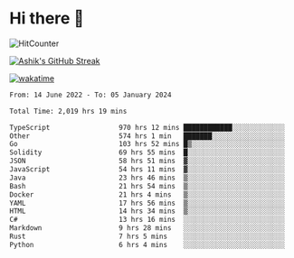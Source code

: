 # Hi there 👋

![HitCounter](https://hits.seeyoufarm.com/api/count/incr/badge.svg?url=https%3A%2F%2Fgithub.com%2Fashrhmn1212%2Fhit-counter)

<!-- ![Contribution Graph](https://github-readme-activity-graph.cyclic.app/graph?username=ashrhmn) -->


<!-- [![Top Langs](https://github-readme-stats.vercel.app/api/top-langs/?username=ashrhmn&layout=compact&theme=synthwave&langs_count=10&card_width=445)](https://github.com/anuraghazra/github-readme-stats) -->

[![Ashik's GitHub Streak](https://github-readme-streak-stats.herokuapp.com/?user=ashrhmn&theme=blood&fire=DD7F1C&background=151515&dates=9f9f9f&border=DD2727)](https://git.io/streak-stats)

<!-- ![Ashik's GitHub stats](https://github-readme-stats.vercel.app/api/?username=ashrhmn&show_icons=true&title_color=fff&icon_color=79ff97&text_color=9f9f9f&bg_color=151515) -->

[![wakatime](https://wakatime.com/badge/user/3df86613-ba63-4631-8e65-0ff18e7becad.svg)](https://wakatime.com/@3df86613-ba63-4631-8e65-0ff18e7becad)

<!--START_SECTION:waka-->

```txt
From: 14 June 2022 - To: 05 January 2024

Total Time: 2,019 hrs 19 mins

TypeScript                 970 hrs 12 mins ████████████░░░░░░░░░░░░░   48.05 %
Other                      574 hrs 1 min   ███████░░░░░░░░░░░░░░░░░░   28.43 %
Go                         103 hrs 52 mins █▒░░░░░░░░░░░░░░░░░░░░░░░   05.14 %
Solidity                   69 hrs 55 mins  █░░░░░░░░░░░░░░░░░░░░░░░░   03.46 %
JSON                       58 hrs 51 mins  ▓░░░░░░░░░░░░░░░░░░░░░░░░   02.91 %
JavaScript                 54 hrs 11 mins  ▓░░░░░░░░░░░░░░░░░░░░░░░░   02.68 %
Java                       23 hrs 46 mins  ▒░░░░░░░░░░░░░░░░░░░░░░░░   01.18 %
Bash                       21 hrs 54 mins  ▒░░░░░░░░░░░░░░░░░░░░░░░░   01.08 %
Docker                     21 hrs 4 mins   ▒░░░░░░░░░░░░░░░░░░░░░░░░   01.04 %
YAML                       17 hrs 56 mins  ▒░░░░░░░░░░░░░░░░░░░░░░░░   00.89 %
HTML                       14 hrs 34 mins  ▒░░░░░░░░░░░░░░░░░░░░░░░░   00.72 %
C#                         13 hrs 16 mins  ░░░░░░░░░░░░░░░░░░░░░░░░░   00.66 %
Markdown                   9 hrs 28 mins   ░░░░░░░░░░░░░░░░░░░░░░░░░   00.47 %
Rust                       7 hrs 5 mins    ░░░░░░░░░░░░░░░░░░░░░░░░░   00.35 %
Python                     6 hrs 4 mins    ░░░░░░░░░░░░░░░░░░░░░░░░░   00.30 %
```

<!--END_SECTION:waka-->


<!--### Most Used Languages
<img src="https://wakatime.com/share/@ashrhmn/24ecb986-5bf8-4607-af7f-0aab08908d8c.png" />

### Favourite Tools
<img src="https://wakatime.com/share/@ashrhmn/f4e08015-f3bc-460a-9228-95a3ba11c604.png" />-->
